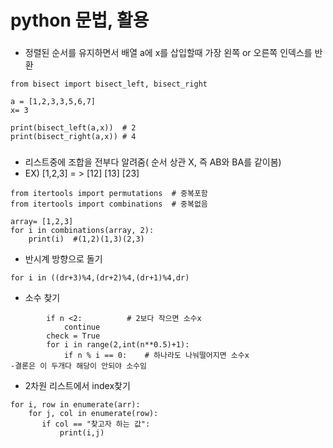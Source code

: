 # python 문법, 활용

### 

- 정렬된 순서를 유지하면서 배열 a에 x를 삽입할때 가장 왼쪽 or 오른쪽 인덱스를 반환
  
```
from bisect import bisect_left, bisect_right

a = [1,2,3,3,5,6,7]
x= 3

print(bisect_left(a,x))  # 2
print(bisect_right(a,x)) # 4

```

###
- 리스트중에 조합을 전부다 알려줌( 순서 상관 X, 즉 AB와 BA를 같이봄)
- EX) [1,2,3]  = > [12] [13] [23]
```
from itertools import permutations  # 중복포함
from itertools import combinations  # 중복없음

array= [1,2,3]
for i in combinations(array, 2):
    print(i)  #(1,2)(1,3)(2,3)
```


- 반시계 방향으로 돌기
  
```
for i in ((dr+3)%4,(dr+2)%4,(dr+1)%4,dr)

```




- 소수 찾기 
  
```
        if n <2:          # 2보다 작으면 소수x
            continue
        check = True
        for i in range(2,int(n**0.5)+1): 
            if n % i == 0:    # 하나라도 나눠떨어지면 소수x
-결론은 이 두개다 해당이 안되야 소수임
```

- 2차원 리스트에서 index찾기 
  
```
for i, row in enumerate(arr):
    for j, col in enumerate(row):
       if col == "찾고자 하는 값":
           print(i,j)
```
